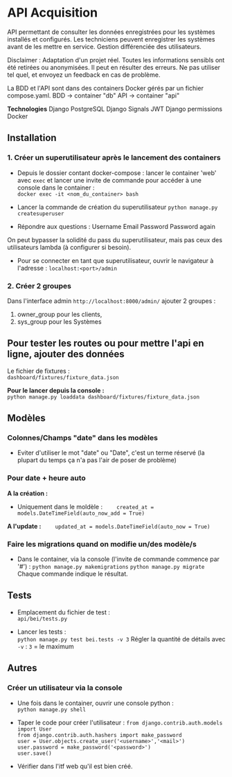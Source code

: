 
# API Acquisition    

API permettant de consulter les données enregistrées pour les systèmes installés et configurés. Les techniciens peuvent enregistrer les systèmes avant de les mettre en service. 
Gestion différenciée des utilisateurs. 

Disclaimer : Adaptation d'un projet réel. Toutes les informations sensibls ont été retirées ou anonymisées. Il peut en résulter des erreurs. Ne pas utiliser tel quel, et envoyez un feedback en cas de problème. 

La BDD et l'API sont dans des containers Docker gérés par un fichier compose.yaml. 
    BDD -> container "db" 
    API -> container "api" 

**Technologies** 
Django 
PostgreSQL 
Django Signals
JWT 
Django permissions 
Docker 


## Installation 

### 1. Créer un superutilisateur après le lancement des containers

*  Depuis le dossier contant docker-compose : lancer le container 'web' avec `exec` et lancer une invite de commande pour accéder à une console dans le container :     
`docker exec -it <nom_du_container> bash` 

*  Lancer la commande de création du superutilisateur
`python manage.py createsuperuser`

*  Répondre aux questions : 
Username
Email
Password
Password again

On peut bypasser la solidité du pass du superutilisateur, mais pas ceux des utilisateurs lambda (à configurer si besoin).

*  Pour se connecter en tant que superutilisateur, ouvrir le navigateur à l'adresse : 
`localhost:<port>/admin`    


### 2. Créer 2 groupes 

Dans l'interface admin `http://localhost:8000/admin/` ajouter 2 groupes : 
1. owner_group pour les clients, 
2. sys_group pour les Systèmes 
<!-- 2. bei_group pour les Systèmes  -->


## Pour tester les routes ou pour mettre l'api en ligne, ajouter des données  

Le fichier de fixtures :     
`dashboard/fixtures/fixture_data.json`    

**Pour le lancer depuis la console :**     
`python manage.py loaddata dashboard/fixtures/fixture_data.json` 


## Modèles 

### Colonnes/Champs "date" dans les modèles 

*  Eviter d'utiliser le mot "date" ou "Date", c'est un terme réservé (la plupart du temps ça n'a pas l'air de poser de problème) 


### Pour date + heure auto 

**A la création :** 
*  Uniquement dans le moldèle : 
`    created_at = models.DateTimeField(auto_now_add = True)`

**A l'update :**
`    updated_at = models.DateTimeField(auto_now = True)`


### Faire les migrations quand on modifie un/des modèle/s

*  Dans le container, via la console (l'invite de commande commence par '#') : 
`python manage.py makemigrations`
`python manage.py migrate`
Chaque commande indique le résultat. 


## Tests 

*  Emplacement du fichier de test :    
`api/bei/tests.py`    

*  Lancer les tests :     
`python manage.py test bei.tests -v 3` 
Régler la quantité de détails avec `-v` : `3` = le maximum    


## Autres 

### Créer un utilisateur via la console 

*  Une fois dans le container, ouvrir une console python :    
`python manage.py shell`    

*  Taper le code pour créer l'utilisateur : 
`from django.contrib.auth.models import User`    
`from django.contrib.auth.hashers import make_password`    
`user = User.objects.create_user('<username>','<mail>')`    
`user.password = make_password('<password>')`    
`user.save()`    

*  Vérifier dans l'itf web qu'il est bien créé.    

